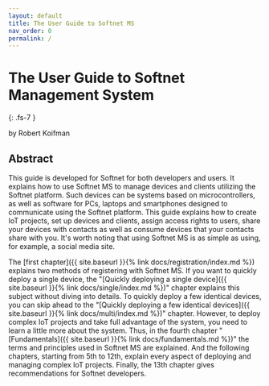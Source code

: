 ```yaml
---
layout: default
title: The User Guide to Softnet MS
nav_order: 0
permalink: /
---
```


# The User Guide to Softnet Management System
{: .fs-7 }

by Robert Koifman  

## Abstract

This guide is developed for Softnet for both developers and users. It explains how to use Softnet MS to manage devices and clients utilizing the Softnet platform. Such devices can be systems based on microcontrollers, as well as software for PCs, laptops and smartphones designed to communicate using the Softnet platform. This guide explains how to create IoT projects, set up devices and clients, assign access rights to users, share your devices with contacts as well as consume devices that your contacts share with you. It's worth noting that using Softnet MS is as simple as using, for example, a social media site.  

The [first chapter]({{ site.baseurl }}{% link docs/registration/index.md %}) explains two methods of registering with Softnet MS. If you want to quickly deploy a single device, the "[Quickly deploying a single device]({{ site.baseurl }}{% link docs/single/index.md %})" chapter explains this subject without diving into details. To quickly deploy a few identical devices, you can skip ahead to the "[Quickly deploying a few identical devices]({{ site.baseurl }}{% link docs/multi/index.md %})" chapter. However, to deploy complex IoT projects and take full advantage of the system, you need to learn a little more about the system. Thus, in the fourth chapter "[Fundamentals]({{ site.baseurl }}{% link docs/fundamentals.md %})" the terms and principles used in Softnet MS are explained. And the following chapters, starting from 5th to 12th, explain every aspect of deploying and managing complex IoT projects. Finally, the 13th chapter gives recommendations for Softnet developers.